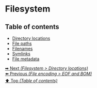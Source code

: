 # Filesystem

## Table of contents

- [Directory locations](directory_locations.md)
- [File paths](file_paths.md)
- [Filenames](filenames.md)
- [Symlinks](symlinks.md)
- [File metadata](file_metadata.md)

[➡ Next _(Filesystem > Directory locations)_](directory_locations.md)<br>
[⬅️ Previous _(File encoding > EOF and BOM)_](../file_encoding/eof_bom.md)<br>
[⬆️ Top _(Table of contents)_](../../README.md)<br>
